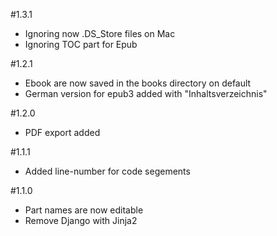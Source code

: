 #1.3.1
- Ignoring now .DS_Store files on Mac
- Ignoring TOC part for Epub

#1.2.1
- Ebook are now saved in the books directory on default
- German version for epub3 added with "Inhaltsverzeichnis"
  
#1.2.0
- PDF export added

#1.1.1
- Added line-number for code segements

#1.1.0
- Part names are now editable
- Remove Django with Jinja2